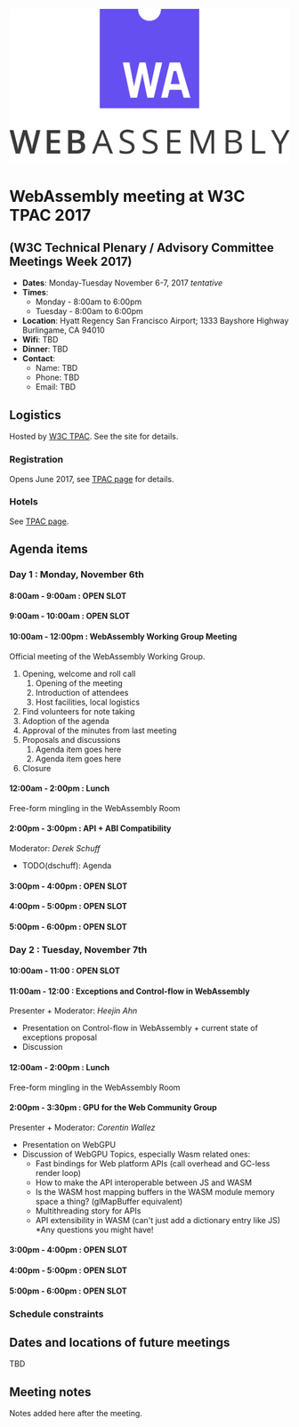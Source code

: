 ![WebAssembly logo](/images/WebAssembly.png)

# WebAssembly meeting at W3C TPAC 2017
## (W3C Technical Plenary / Advisory Committee Meetings Week 2017)

- **Dates**: Monday-Tuesday November 6-7, 2017 *tentative*
- **Times**:
    - Monday - 8:00am to 6:00pm
    - Tuesday - 8:00am to 6:00pm
- **Location**: Hyatt Regency San Francisco Airport; 1333 Bayshore Highway Burlingame, CA 94010
- **Wifi**: TBD
- **Dinner**: TBD
- **Contact**:
    - Name: TBD
    - Phone: TBD
    - Email: TBD

## Logistics

Hosted by [W3C TPAC](https://www.w3.org/2017/11/TPAC/). See the site for details.

### Registration

Opens June 2017, see [TPAC page](https://www.w3.org/2017/11/TPAC/) for details.

### Hotels

See [TPAC page](https://www.w3.org/2017/11/TPAC/).

## Agenda items

### Day 1 : Monday, November 6th

#### 8:00am - 9:00am : OPEN SLOT

#### 9:00am - 10:00am : OPEN SLOT

#### 10:00am - 12:00pm : WebAssembly Working Group Meeting

Official meeting of the WebAssembly Working Group.

1. Opening, welcome and roll call
    1. Opening of the meeting
    1. Introduction of attendees
    1. Host facilities, local logistics
1. Find volunteers for note taking
1. Adoption of the agenda
1. Approval of the minutes from last meeting
1. Proposals and discussions
    1. Agenda item goes here
    1. Agenda item goes here
1. Closure

#### 12:00am - 2:00pm : Lunch

Free-form mingling in the WebAssembly Room

#### 2:00pm - 3:00pm : API + ABI Compatibility
Moderator: *Derek Schuff*
* TODO(dschuff): Agenda

#### 3:00pm - 4:00pm : OPEN SLOT

#### 4:00pm - 5:00pm : OPEN SLOT

#### 5:00pm - 6:00pm : OPEN SLOT


### Day 2 : Tuesday, November 7th

#### 10:00am - 11:00 : OPEN SLOT

#### 11:00am - 12:00 : Exceptions and Control-flow in WebAssembly
Presenter + Moderator: *Heejin Ahn*
* Presentation on Control-flow in WebAssembly + current state of exceptions proposal
* Discussion

#### 12:00am - 2:00pm : Lunch

Free-form mingling in the WebAssembly Room

#### 2:00pm - 3:30pm : GPU for the Web Community Group
Presenter + Moderator: *Corentin Wallez*
* Presentation on WebGPU
* Discussion of WebGPU Topics, especially Wasm related ones:
    * Fast bindings for Web platform APIs (call overhead and GC-less render loop)
    * How to make the API interoperable between JS and WASM
    * Is the WASM host mapping buffers in the WASM module memory space a thing? (glMapBuffer equivalent)
    * Multithreading story for APIs
    * API extensibility in WASM (can't just add a dictionary entry like JS)
    *Any questions you might have!

#### 3:00pm - 4:00pm : OPEN SLOT

#### 4:00pm - 5:00pm : OPEN SLOT

#### 5:00pm - 6:00pm : OPEN SLOT


### Schedule constraints

## Dates and locations of future meetings

TBD

## Meeting notes

Notes added here after the meeting.
